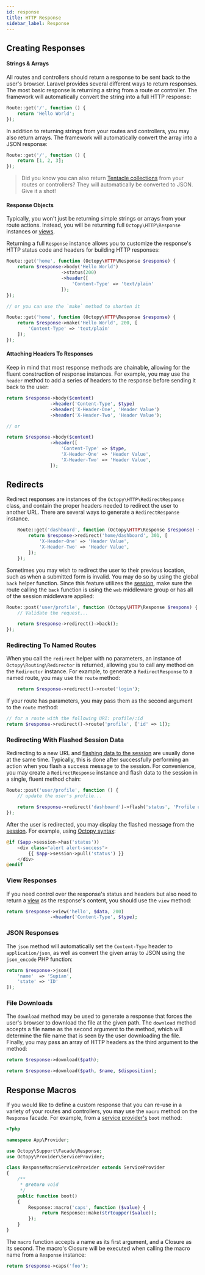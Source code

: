 ```yaml
---
id: response
title: HTTP Response
sidebar_label: Response
---
```


## Creating Responses

#### Strings & Arrays

All routes and controllers should return a response to be sent back to the user's browser. Laravel provides several different ways to return responses. The most basic response is returning a string from a route or controller. The framework will automatically convert the string into a full HTTP response:

```php
Route::get('/', function () {
    return 'Hello World';
});
```

In addition to returning strings from your routes and controllers, you may also return arrays. The framework will automatically convert the array into a JSON response:

```php
Route::get('/', function () {
    return [1, 2, 3];
});
```

> Did you know you can also return [Tentacle collections](/docs//tentacle-collections) from your routes or controllers? They will automatically be converted to JSON. Give it a shot!

#### Response Objects

Typically, you won't just be returning simple strings or arrays from your route actions. Instead, you will be returning full `Octopy\HTTP\Response` instances or [views](/docs/views).

Returning a full `Response` instance allows you to customize the response's HTTP status code and headers for building HTTP responses:

```php
Route::get('home', function (Octopy\HTTP\Response $response) {
    return $response->body('Hello World')
                    ->status(200)
                    ->header([
                        'Content-Type' => 'text/plain'
                    ]);
});

// or you can use the `make` method to shorten it

Route::get('home', function (Octopy\HTTP\Response $response) {
    return $response->make('Hello World', 200, [
        'Content-Type' => 'text/plain'
    ]);
});
```

#### Attaching Headers To Responses

Keep in mind that most response methods are chainable, allowing for the fluent construction of response instances. For example, you may use the `header` method to add a series of headers to the response before sending it back to the user:

```php
return $response->body($content)
                ->header('Content-Type', $type)
                ->header('X-Header-One', 'Header Value')
                ->header('X-Header-Two', 'Header Value');

// or

return $response->body($content)
                ->header([
                    'Content-Type' => $type,
                    'X-Header-One' => 'Header Value',
                    'X-Header-Two' => 'Header Value',
                ]);
```

## Redirects

Redirect responses are instances of the `Octopy\HTTP\RedirectResponse` class, and contain the proper headers needed to redirect the user to another URL. There are several ways to generate a `RedirectResponse` instance.

```php
    Route::get('dashboard', function (Octopy\HTTP\Response $response) {
        return $response->redirect('home/dashboard', 301, [
            'X-Header-One' => 'Header Value',
            'X-Header-Two' => 'Header Value',
        ]);
    });
```

Sometimes you may wish to redirect the user to their previous location, such as when a submitted form is invalid. You may do so by using the global `back` helper function. Since this feature utilizes the [session](/docs/session), make sure the route calling the `back` function is using the `web` middleware group or has all of the session middleware applied:

```php
Route::post('user/profile', function (Octopy\HTTP\Response $respons) {
    // Validate the request...

    return $response->redirect()->back();
});
```

### Redirecting To Named Routes

When you call the `redirect` helper with no parameters, an instance of `Octopy\Routing\Redirector` is returned, allowing you to call any method on the `Redirector` instance. For example, to generate a `RedirectResponse` to a named route, you may use the `route` method:

```php
    return $response->redirect()->route('login');
```

If your route has parameters, you may pass them as the second argument to the `route` method:

```php
// for a route with the following URI: profile/:id
return $response->redirect()->route('profile', ['id' => 1]);
```

### Redirecting With Flashed Session Data

Redirecting to a new URL and [flashing data to the session](/docs/session#flash-data) are usually done at the same time. Typically, this is done after successfully performing an action when you flash a success message to the session. For convenience, you may create a `RedirectResponse` instance and flash data to the session in a single, fluent method chain:

```php
Route::post('user/profile', function () {
    // update the user's profile...

    return $response->redirect('dashboard')->flash('status', 'Profile updated!');
});
```

After the user is redirected, you may display the flashed message from the [session](/docs/{{version}}/session). For example, using [Octopy syntax](/docs/Octopy):

```php
@if ($app->session->has('status'))
    <div class="alert alert-success">
        {{ $app->session->pull('status') }}
    </div>
@endif
```

### View Responses

If you need control over the response's status and headers but also need to return a [view](/docs/{{version}}/views) as the response's content, you should use the `view` method:

```php
return $response->view('hello', $data, 200)
                ->header('Content-Type', $type);
```
### JSON Responses

The `json` method will automatically set the `Content-Type` header to `application/json`, as well as convert the given array to JSON using the `json_encode` PHP function:

```php
return $response->json([
    'name'  => 'Supian',
    'state' => 'ID'
]);
```

### File Downloads

The `download` method may be used to generate a response that forces the user's browser to download the file at the given path. The `download` method accepts a file name as the second argument to the method, which will determine the file name that is seen by the user downloading the file. Finally, you may pass an array of HTTP headers as the third argument to the method:

```php
return $response->download($path);

return $response->download($path, $name, $disposition);
```

## Response Macros

If you would like to define a custom response that you can re-use in a variety of your routes and controllers, you may use the `macro` method on the `Response` facade. For example, from a [service provider's](/docs/{{version}}/providers) `boot` method:


```php
<?php

namespace App\Provider;

use Octopy\Support\Facade\Response;
use Octopy\Provider\ServiceProvider;

class ResponseMacroServiceProvider extends ServiceProvider
{
    /**
     * @return void
     */
    public function boot()
    {
        Response::macro('caps', function ($value) {
             return Response::make(strtoupper($value));
        });
    }
}
```

The `macro` function accepts a name as its first argument, and a Closure as its second. The macro's Closure will be executed when calling the macro name from a `Response` instance:

```php
return $response->caps('foo');
```